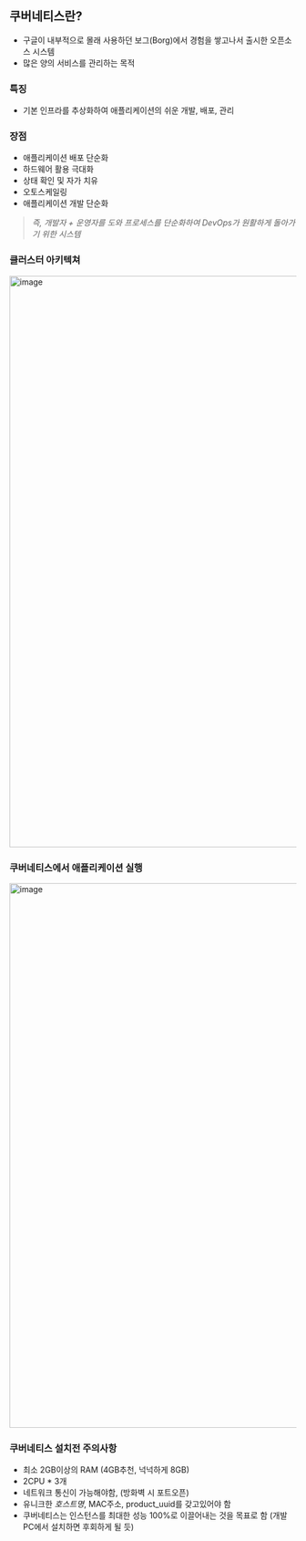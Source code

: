 ## 쿠버네티스란?
- 구글이 내부적으로 몰래 사용하던 보그(Borg)에서 경험을 쌓고나서 출시한 오픈소스 시스템
- 많은 양의 서비스를 관리하는 목적

### 특징
-  기본 인프라를 추상화하여 애플리케이션의 쉬운 개발, 배포, 관리

### 장점
- 애플리케이션 배포 단순화
- 하드웨어 활용 극대화
- 상태 확인 및 자가 치유
- 오토스케일링
- 애플리케이션 개발 단순화

> *즉, 개발자 + 운영자를 도와 프로세스를 단순화하여 DevOps가 원활하게 돌아가기 위한 시스템*

### 클러스터 아키텍쳐
<img width="1002" alt="image" src="https://user-images.githubusercontent.com/106303141/184526652-1e398bb4-787e-469d-8198-7448fd1944c8.png">

### 쿠버네티스에서 애플리케이션 실행
<img width="955" alt="image" src="https://user-images.githubusercontent.com/106303141/184527269-f4257f43-daa7-4b4c-a5da-b1a2c384cf62.png">



### 쿠버네티스 설치전 주의사항
- 최소 2GB이상의 RAM (4GB추천, 넉넉하게 8GB)
- 2CPU * 3개 
- 네트워크 통신이 가능해야함, (방화벽 시 포트오픈)
- 유니크한 *호스트명*, MAC주소, product_uuid를 갖고있어야 함
- 쿠버네티스는 인스턴스를 최대한 성능 100%로 이끌어내는 것을 목표로 함 (개발 PC에서 설치하면 후회하게 될 듯)

